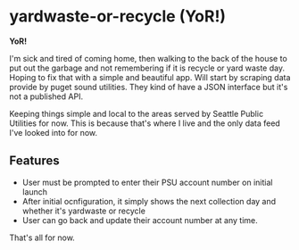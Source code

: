 yardwaste-or-recycle (YoR!)
==========================

**YoR!** 

I'm sick and tired of coming home, then walking to the back of the house to put out the garbage and not remembering if it is recycle or yard waste day. Hoping to fix that with a simple and beautiful app. Will start by scraping data provide by puget sound utilities. They kind of have a JSON interface but it's not a published API. 

Keeping things simple and local to the areas served by Seattle Public Utilities for now. This is because that's where I live and the only data feed I've looked into for now.

Features
--------

- User must be prompted to enter their PSU account number on initial launch
- After initial ocnfiguration, it simply shows the next collection day and whether it's yardwaste or recycle
- User can go back and update their account number at any time.

That's all for now.
